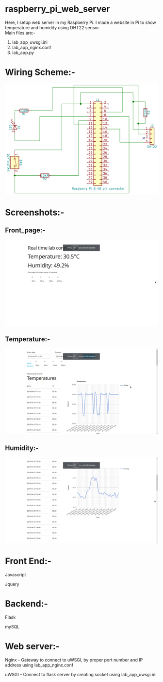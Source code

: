 # raspberry_pi_web_server

Here, I setup web server in my Raspberry Pi. I made a website in Pi to show temperature and humidity using DHT22 sensor.   
Main files are:-  
1. lab_app_uwsgi.ini  
2. lab_app_nginx.conf  
3.  lab_app.py  

# Wiring Scheme:-

![Alt text](wiring_schematic.png?raw=true "Optional Title") 

# Screenshots:-

## Front_page:-
![Alt text](Screenshots/page1.png?raw=true "Optional Title")

## Temperature:-
![Alt text](Screenshots/page2_1.png?raw=true "Optional Title")

## Humidity:-
![Alt text](Screenshots/page2_2.png?raw=true "Optional Title")


# Front End:-
Javascript

Jquery

# Backend:-
Flask

mySQL

# Web server:-
Nginx - Gateway to connect to uWSGI,  by proper port number and IP address using lab_app_nginx.conf

uWSGI - Connect to flask server by creating socket using lab_app_uwsgi.ini
